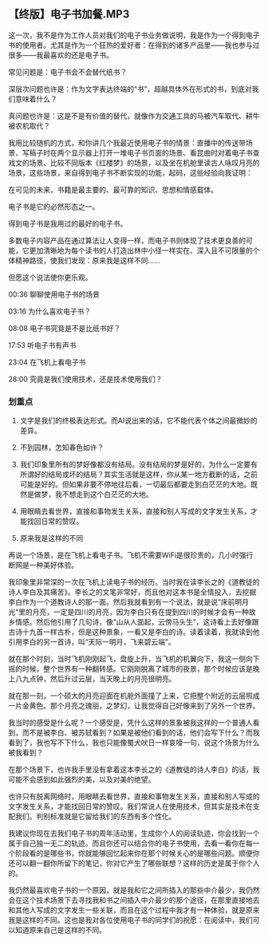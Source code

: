 ## 【终版】电子书加餐.MP3



这一次，我不是作为工作人员对我们的电子书业务做说明，我是作为一个得到电子书的使用者。尤其是作为一个狂热的爱好者：在得到的诸多产品里——我也参与过很多——我最喜欢的还是电子书。

常见问题是：电子书会不会替代纸书？

深层次问题也许是：作为文字表达终端的“书”，超越具体外在形式的书，到底对我们意味着什么？

真问题也许是：这是不是有价值的替代，就像作为交通工具的马被汽车取代、耕牛被农机取代？

我用比较随机的方式，和你讲几个我最近使用电子书的情景：直播中的传送带场景、写稿子时在两个显示器上打开一堆电子书页面的场景、看昆曲时对着电子书查戏文的场景、比较不同版本《红楼梦》的场景，以及坐在机舱里读古人咏叹月亮的场景，这些场景，来自得到电子书不断实现的功能，起码，这些经验向我证明：

在可见的未来，书籍是最主要的、最可靠的知识、思想和情感载体。

电子书是它的必然形态之一。

得到电子书是我用过的最好的电子书。

多数电子内容产品在通过算法让人变得一样，而电子书则体现了技术更良善的可能，它更加清晰地为每个读书的人打造出林中小径一样实在、深入且不可限量的个体精神路径，使我们发现：原来我是这样不同……

但愿这个说法使你更乐观。



00:36 聊聊使用电子书的场景

03:16 为什么喜欢电子书？

08:08 电子书究竟是不是比纸书好？

17:53 听电子书有声书

23:04 在飞机上看电子书

28:00 究竟是我们使用技术，还是技术使用我们？

### 划重点

 1. 文字是我们的终极表达形式。而AI说出来的话，它不能代表个体之间最微妙的差异。

 2. 不到园林，怎知春色如许？

 3. 我们印象里所有的梦好像都没有结局。没有结局的梦是好的，为什么一定要有所谓好的结局或坏的结局？其实生活就是这样，你从某一地方截断的话，之前可能是好的。但如果非要不停地往后看，一切最后都要走到白茫茫的大地。既然是做梦，我不想走到这个白茫茫的大地。

 4. 用眼睛去看世界，直接和事物发生关系，直接和别人写成的文字发生关系，才能找回日常的赞叹。



1. 原来我是这样的不同

再说一个场景，是在飞机上看电子书。飞机不需要WiFi是很珍贵的，几小时强行断网是一种美好体验。

我印象里非常深的一次在飞机上读电子书的经历。当时我在读李长之的《道教徒的诗人李白及其痛苦》。李长之的文笔非常好，而且他对这本书是全情投入，去挖掘李白作为一个道教诗人的那一面。然后我就看到有一个说法，就是说“床前明月光”里的月亮，一定是四川的月亮，因为李白只有在提到四川的时候才会有一种故乡情感。然后他引用了几句诗，像“山从人面起，云傍马头生”，这诗看上去好像跟古诗十九首一样古朴，但是这种景象，一看又是李白的诗。读着读着，我就读到他引用李白的另一首诗，叫“天际一明月，飞来碧云端”。

就在那个时刻，当时飞机刚刚起飞，盘旋上升，当飞机的机翼向下，我这一侧向下摇的时候，整个世界有一种翻转感。它刚刚脱离了城市的夜景，那个时候应该是晚上八九点钟，然后升过云层，当天晚上的月亮很明亮。

就在那一刻，一个硕大的月亮迎面在机舱外面撞了上来，它把整个附近的云层照成一片金黄色。那个月亮之瑰丽，之梦幻，让我觉得自己好像来到了另外一个世界。

我当时的感受是什么呢？一个感受是，凭什么这样的景象被我这样的一个普通人看到，而不是被李白、被苏轼看到？如果是被他们看到的话，他们会写下什么？而我看到了，我也写不下什么，我也只能像蜀犬吠日一样哀嚎一句，说这个场景为什么被我看到？

在那个场景下，也许我手里没有拿着这本李长之的《道教徒的诗人李白》的话，我可能不会感到如此强烈的美，以及对美的绝望。

也许只有脱离网络时，用眼睛去看世界，直接和事物发生关系，直接和别人写成的文字发生关系，才能找回日常的赞叹。我们常说人在使用技术，但其实是技术在支配我们。判别标准就是它留给我们的东西有多个性化。

我建议你现在去我们电子书的周年活动里，生成你个人的阅读轨迹，你会找到一个属于自己独一无二的轨迹。而且你还可以结合你的电子书使用，去看一看你在每一个阶段看的是哪些书，你就能够回忆起来你在那个时候关心的是哪些问题。顺便你还可以翻一翻你所留下的笔记，你对它产生了哪些联想？这样的历史是属于你个人的。

我仍然最喜欢电子书的一个原因，就是我和它之间所插入的那些中介最少，我仍然会在这个技术场景下去寻找我和书之间插入中介最少的那个途径，在那里直接地去和其他人写成的文字发生一些关联，而且在这个过程中我才有一种体验，就是原来我是这样的不同。这也是我对各位使用电子书的同学们的祝愿：在阅读中，我们可以知道原来自己是这样的不同。

